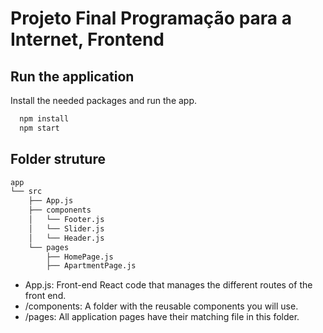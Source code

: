 
# Projeto Final Programação para a Internet, Frontend


## Run the application

Install the needed packages and run the app.

```bash
  npm install
  npm start
```
    
## Folder struture


```bash
app
└── src
    ├── App.js
    ├── components
    │   └── Footer.js
    │   └── Slider.js
    │   └── Header.js
    └── pages
        ├── HomePage.js
        ├── ApartmentPage.js
```

- App.js: Front-end React code that manages the different routes of the front end.
- /components: A folder with the reusable components you will use.
- /pages: All application pages have their matching file in this folder.